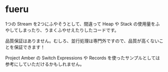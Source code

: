 # fueru

1つの Stream を2つにふやそうとして、間違って Heap や Stack の使用量をふやしてしまったり、うまくふやせえたりしたコードです。

品質保証はありません。むしろ、並行処理は専門外ですので、品質が高くないことを保証できます！

Project Amber の Switch Expressions や Records を使ったサンプルとしては参考にしていただけるかもしれません。
